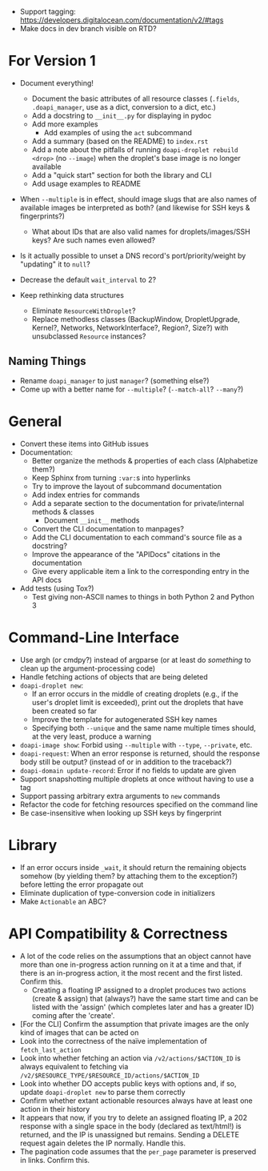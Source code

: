 - Support tagging: <https://developers.digitalocean.com/documentation/v2/#tags>
- Make docs in dev branch visible on RTD?

# For Version 1

- Document everything!
    - Document the basic attributes of all resource classes (`.fields`,
      `.doapi_manager`, use as a dict, conversion to a dict, etc.)
    - Add a docstring to `__init__.py` for displaying in pydoc
    - Add more examples
        - Add examples of using the `act` subcommand
    - Add a summary (based on the README) to `index.rst`
    - Add a note about the pitfalls of running `doapi-droplet rebuild <drop>`
      (no `--image`) when the droplet's base image is no longer available
    - Add a "quick start" section for both the library and CLI
    - Add usage examples to README
- When `--multiple` is in effect, should image slugs that are also names of
  available images be interpreted as both? (and likewise for SSH keys &
  fingerprints?)
    - What about IDs that are also valid names for droplets/images/SSH keys?
      Are such names even allowed?
- Is it actually possible to unset a DNS record's port/priority/weight by
  "updating" it to `null`?
- Decrease the default `wait_interval` to 2?

- Keep rethinking data structures
    - Eliminate `ResourceWithDroplet`?
    - Replace methodless classes (BackupWindow, DropletUpgrade, Kernel?,
      Networks, NetworkInterface?, Region?, Size?) with unsubclassed `Resource`
      instances?

## Naming Things

- Rename `doapi_manager` to just `manager`? (something else?)
- Come up with a better name for `--multiple`? (`--match-all`? `--many`?)

# General

- Convert these items into GitHub issues
- Documentation:
    - Better organize the methods & properties of each class (Alphabetize them?)
    - Keep Sphinx from turning `:var:`s into hyperlinks
    - Try to improve the layout of subcommand documentation
    - Add index entries for commands
    - Add a separate section to the documentation for private/internal methods
      & classes
        - Document `__init__` methods
    - Convert the CLI documentation to manpages?
    - Add the CLI documentation to each command's source file as a docstring?
    - Improve the appearance of the "APIDocs" citations in the documentation
    - Give every applicable item a link to the corresponding entry in the API
      docs
- Add tests (using Tox?)
    - Test giving non-ASCII names to things in both Python 2 and Python 3

# Command-Line Interface

- Use argh (or cmdpy?) instead of argparse (or at least do _something_ to clean
  up the argument-processing code)
- Handle fetching actions of objects that are being deleted
- `doapi-droplet new`:
    - If an error occurs in the middle of creating droplets (e.g., if the
      user's droplet limit is exceeded), print out the droplets that have been
      created so far
    - Improve the template for autogenerated SSH key names
    - Specifying both `--unique` and the same name multiple times should, at
      the very least, produce a warning
- `doapi-image show`: Forbid using `--multiple` with `--type`, `--private`,
  etc.
- `doapi-request`: When an error response is returned, should the response body
  still be output? (instead of or in addition to the traceback?)
- `doapi-domain update-record`: Error if no fields to update are given
- Support snapshotting multiple droplets at once without having to use a tag
- Support passing arbitrary extra arguments to `new` commands
- Refactor the code for fetching resources specified on the command line
- Be case-insensitive when looking up SSH keys by fingerprint

# Library

- If an error occurs inside `_wait`, it should return the remaining objects
  somehow (by yielding them? by attaching them to the exception?) before
  letting the error propagate out
- Eliminate duplication of type-conversion code in initializers
- Make `Actionable` an ABC?

# API Compatibility & Correctness

- A lot of the code relies on the assumptions that an object cannot have more
  than one in-progress action running on it at a time and that, if there is an
  in-progress action, it the most recent and the first listed.  Confirm this.
    - Creating a floating IP assigned to a droplet produces two actions (create
      & assign) that (always?) have the same start time and can be listed with
      the 'assign' (which completes later and has a greater ID) coming after
      the 'create'.
- [For the CLI] Confirm the assumption that private images are the only kind of
  images that can be acted on
- Look into the correctness of the naïve implementation of `fetch_last_action`
- Look into whether fetching an action via `/v2/actions/$ACTION_ID` is always
  equivalent to fetching via
  `/v2/$RESOURCE_TYPE/$RESOURCE_ID/actions/$ACTION_ID`
- Look into whether DO accepts public keys with options and, if so, update
  `doapi-droplet new` to parse them correctly
- Confirm whether extant actionable resources always have at least one action
  in their history
- It appears that now, if you try to delete an assigned floating IP, a 202
  response with a single space in the body (declared as text/html!) is
  returned, and the IP is unassigned but remains.  Sending a DELETE request
  again deletes the IP normally.  Handle this.
- The pagination code assumes that the `per_page` parameter is preserved in
  links.  Confirm this.
